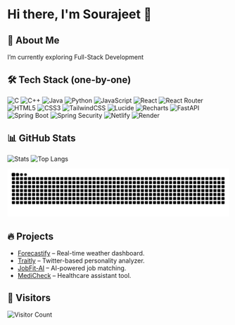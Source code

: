 # Hi there, I'm Sourajeet 👋

## 🚀 About Me
I’m currently exploring Full-Stack Development

## 🛠️ Tech Stack (one-by-one)

![C](https://img.shields.io/badge/C-A8B9CC?style=for-the-badge&logo=c&logoColor=white)
![C++](https://img.shields.io/badge/C%2B%2B-00599C?style=for-the-badge&logo=c%2B%2B&logoColor=white)
![Java](https://img.shields.io/badge/Java-ED8B00?style=for-the-badge&logo=openjdk&logoColor=white)
![Python](https://img.shields.io/badge/Python-3776AB?style=for-the-badge&logo=python&logoColor=white)
![JavaScript](https://img.shields.io/badge/JavaScript-F7DF1E?style=for-the-badge&logo=javascript&logoColor=black)
![React](https://img.shields.io/badge/React-20232A?style=for-the-badge&logo=react&logoColor=61DAFB)
![React Router](https://img.shields.io/badge/React_Router-CA4245?style=for-the-badge&logo=reactrouter&logoColor=white)
![HTML5](https://img.shields.io/badge/HTML5-E34F26?style=for-the-badge&logo=html5&logoColor=white)
![CSS3](https://img.shields.io/badge/CSS3-1572B6?style=for-the-badge&logo=css3&logoColor=white)
![TailwindCSS](https://img.shields.io/badge/Tailwind_CSS-38B2AC?style=for-the-badge&logo=tailwindcss&logoColor=white)
![Lucide](https://img.shields.io/badge/Lucide-111827?style=for-the-badge&logo=lucide&logoColor=white)
![Recharts](https://img.shields.io/badge/Recharts-FF6B6B?style=for-the-badge&logo=recharts&logoColor=white)
![FastAPI](https://img.shields.io/badge/FastAPI-009688?style=for-the-badge&logo=fastapi&logoColor=white)
![Spring Boot](https://img.shields.io/badge/SpringBoot-6DB33F?style=for-the-badge&logo=springboot&logoColor=white)
![Spring Security](https://img.shields.io/badge/Spring%20Security-6DB33F?style=for-the-badge&logo=spring&logoColor=white)
![Netlify](https://img.shields.io/badge/Netlify-00C7B7?style=for-the-badge&logo=netlify&logoColor=white)
![Render](https://img.shields.io/badge/Render-46E3B7?style=for-the-badge&logo=render&logoColor=black)

## 📊 GitHub Stats
![Stats](https://github-readme-stats.vercel.app/api?username=soura1334&show_icons=true&theme=radical)
![Top Langs](https://github-readme-stats.vercel.app/api/top-langs/?username=soura1334&layout=compact&theme=radical)

![Snake animation](https://github.com/soura1334/soura1334/blob/output/snake.svg)

## 🔥 Projects
- [Forecastify](https://github.com/soura1334/Forecastify) – Real-time weather dashboard.
- [Traitly](https://github.com/soura1334/Traitly) – Twitter-based personality analyzer.
- [JobFit-AI](https://github.com/soura1334/JobFit-AI) – AI-powered job matching.
- [MediCheck](https://github.com/Durgeshwar-AI/MediCheck) – Healthcare assistant tool.

## 👀 Visitors
![Visitor Count](https://komarev.com/ghpvc/?username=soura1334&color=blue)
